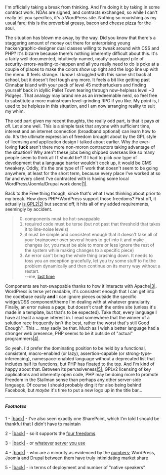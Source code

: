 I'm officially taking a break from thinking. And I'm doing it by taking in some contract work. NDAs are signed, and contracts exchanged, so while I can't really tell you specifics, it's a WordPress site. Nothing so nourishing as my usual fare; this is the proverbial greasy, bacon and cheese pizza for the soul.

The situation has blown me away, by the way. Did you know that there's a staggering amount of money out there for enterprising young hacker/graphic-designer dual classes willing to tweak around with CSS and PHP? It's bizarre because there's nothing inherently difficult about this. It's a fairly well documented, intuitively-named, neatly-packaged pile of security-errors-waiting-to-happen and all you really need to do is poke at a couple of places to make the colors show up right and the logo line up with the menu. It feels strange. I *know* I struggled with this same shit back at school, but it doesn't feel tough any more. It feels a bit like getting past Cinnabar Island with your pack of level 45 motherfuckers and finding yourself back in idyllic Pallet Town tearing through now-helpless level ~3 Pidgeys. That analogy may brand me as an irredeemable nerd, so feel free to substitute a more mainstream level-grinding RPG if you like. My point is, I used to be helpless in this situation, and I am now arranging reality to suit my whim.

The odd part given my recent thoughts, the really odd part, is that it pays *at all*. Let alone well. This is a simple task that anyone with sufficient time, interest and an internet connection (broadband optional) can learn how to do. It's the ultimate expression of freedom brought about by the GPL style of licensing and application design I talked about earlier. Why the ever-loving **fuck** aren't there more non-moron contractors taking advantage of the situation? Why aren't these jobs being shipped overseas like so many people seem to think all IT should be? If I had to pick *one* type of development that a language barrier wouldn't cock up, it would be CMS tweakery. Oddly, it's the one type of IT work that doesn't seem to be going anywhere, at least for the short term, because every place I've worked at so far and every client I've contracted with is having some local WordPress/Joomla/Drupal work done<a name="note-Sun-Jun-12-123210EDT-2011"></a>[|1|](#foot-Sun-Jun-12-123210EDT-2011).

Back to the Free thing though, since that's what I was thinking about prior to my break. How does PHP+WordPress support those freedoms? First off, it actually [is GPL2](http://wordpress.org/about/gpl/)<a name="note-Sun-Jun-12-123225EDT-2011"></a>[|2|](#foot-Sun-Jun-12-123225EDT-2011) but second off, it hits all of my added requirements, seemingly by accident.


>   0. components must be hot-swappable  
>   1. required code must be terse (but not past that threshold that takes it to line-noise levels)  
>   2. it must be simple and consistent enough that it doesn't take all of your brainpower over several hours to get into it and make changes (or, you must be able to more or less ignore the rest of the system while making changes to a specific piece)  
>   3. An error can't bring the whole thing crashing down. It needs to toss you an exception gracefully, let you try some stuff to fix the problem dynamically and then continue on its merry way without a restart.  
> --me, [last time](http://langnostic.blogspot.com/2011/05/free.html)  


Components are hot-swappable thanks to how it interacts with Apache<a name="note-Sun-Jun-12-123259EDT-2011"></a>[|3|](#foot-Sun-Jun-12-123259EDT-2011). WordPress is terse yet readable, it's consistent enough that I can get into the codebase easily **and** I can ignore pieces outside the specific widget/CSS component/theme I'm dealing with at whatever granularity. Finally, an error nukes a page, but doesn't crash the entire site (unless it's made in a template, but that's to be expected). Take *that*, every language I have at least a vague interest in. I read somewhere that the winner of a solution race frequently isn't the best, rather the worst that's still Good Enough™. This ... may sadly be that. Much as I wish a better language had a stronger web presence, PHP seems to be it outside of "actual" programmers<a name="note-Sun-Jun-12-123418EDT-2011"></a>[|4|](#foot-Sun-Jun-12-123418EDT-2011). 

So yeah. I'd prefer the dominating position to be held by a functional, consistent, macro-enabled (or lazy), assertion-capable (or strong-type-inferencing), namespace-enabled language without a deprecated list that includes half its functions, but PHP has floated to the top. And I'm kind of happy about that. Between its pervasiveness<a name="note-Sun-Jun-12-123509EDT-2011"></a>[|5|](#foot-Sun-Jun-12-123509EDT-2011), GPLv2 licensing of key applications and inherently open code, PHP may be doing more to promote Freedom in the Stallman sense than perhaps any other server-side language. Of course I should probably ding it for also being behind Facebook, but *maybe* it's time to put a new logo up in the title bar...


* * *
##### Footnotes

1 - <a name="foot-Sun-Jun-12-123210EDT-2011"></a>[|back|](#note-Sun-Jun-12-123210EDT-2011) - I've also seen exactly one SharePoint, which I'm told I should be thankful that I didn't have to maintain

2 - <a name="foot-Sun-Jun-12-123225EDT-2011"></a>[|back|](#note-Sun-Jun-12-123225EDT-2011) - so it supports the [four freedoms](http://www.gnu.org/philosophy/free-sw.html)

3 - <a name="foot-Sun-Jun-12-123259EDT-2011"></a>[|back|](#note-Sun-Jun-12-123259EDT-2011) - or [whatever](http://nginx.org/) [server](http://www.lighttpd.net/) [you use](http://www.hiawatha-webserver.org/)

4 - <a name="foot-Sun-Jun-12-123418EDT-2011"></a>[|back|](#note-Sun-Jun-12-123418EDT-2011) - who are a minority as evidenced by the [numbers](http://www.scriptol.com/cms/popularity.php); WordPress, Joomla and Drupal between them have truly intimidating market share

5 - <a name="foot-Sun-Jun-12-123509EDT-2011"></a>[|back|](#note-Sun-Jun-12-123509EDT-2011) - in terms of deployment and number of "native speakers"
